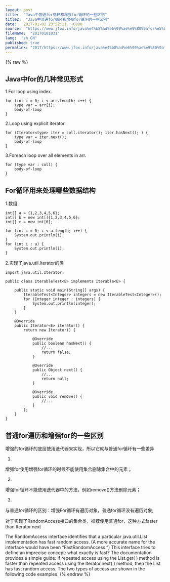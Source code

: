 ```yaml
---
layout: post
title:  "Java中普通for循环和增强for循环的一些区别"
title2:  "Java中普通for循环和增强for循环的一些区别"
date:   2017-01-01 23:52:11  +0800
source:  "https://www.jfox.info/java%e4%b8%ad%e6%99%ae%e9%80%9afor%e5%be%aa%e7%8e%af%e5%92%8c%e5%a2%9e%e5%bc%bafor%e5%be%aa%e7%8e%af%e7%9a%84%e4%b8%80%e4%ba%9b%e5%8c%ba%e5%88%ab.html"
fileName:  "20170101031"
lang:  "zh_CN"
published: true
permalink: "2017/https://www.jfox.info/java%e4%b8%ad%e6%99%ae%e9%80%9afor%e5%be%aa%e7%8e%af%e5%92%8c%e5%a2%9e%e5%bc%bafor%e5%be%aa%e7%8e%af%e7%9a%84%e4%b8%80%e4%ba%9b%e5%8c%ba%e5%88%ab.html"
---
```

{% raw %}
## Java中for的几种常见形式

1.For loop using index.

    for (int i = 0; i < arr.length; i++) { 
        type var = arr[i];
        body-of-loop
    }

2.Loop using explicit iterator.

    for (Iterator<type> iter = coll.iterator(); iter.hasNext(); ) {
        type var = iter.next();
        body-of-loop
    }

3.Foreach loop over all elements in arr.

    for (type var : coll) {
        body-of-loop
    }

## For循环用来处理哪些数据结构

1.数组

    int[] a = {1,2,3,4,5,6};
    int[] b = new int[]{1,2,3,4,5,6};
    int[] c = new int[6];
    
    for (int i = 0; i < a.length; i++) {
        System.out.println(i);
    }
    for (int i : a) {
        System.out.println(i);
    }

2.实现了java.util.Iterator的类

    import java.util.Iterator;
    
    public class IterableTest<E> implements Iterable<E> {
    
        public static void main(String[] args) {
            IterableTest<Integer> integers = new IterableTest<Integer>();
            for (Integer integer : integers) {
                System.out.println(integer);
            }
        }
    
        @Override
        public Iterator<E> iterator() {
            return new Iterator() {
    
                @Override
                public boolean hasNext() {
                    //...
                    return false;
                }
    
                @Override
                public Object next() {
                    //...
                    return null;
                }
    
                @Override
                public void remove() {
                    //...
                }
            };
        }
    }

## 普通for遍历和增强for的一些区别

增强的for循环的底层使用迭代器来实现，所以它就与普通for循环有一些差异

1. 
增强for使用增强for循环的时候不能使用集合删除集合中的元素；

2. 
增强for循环不能使用迭代器中的方法，例如remove()方法删除元素；

3. 
与普通for循环的区别：增强For循环有遍历对象，普通for循环没有遍历对象;

对于实现了RandomAccess接口的集合类，推荐使用普通for，这种方式faster than Iterator.next

The RandomAccess interface identifies that a particular java.util.List implementation has fast random access. (A more accurate name for the interface would have been “FastRandomAccess.”) This interface tries to define an imprecise concept: what exactly is fast? The documentation provides a simple guide: if repeated access using the List.get( ) method is faster than repeated access using the Iterator.next( ) method, then the List has fast random access. The two types of access are shown in the following code examples.
{% endraw %}
